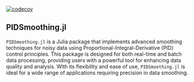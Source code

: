 [![codecov](https://codecov.io/gh/MortezaBabazadehShareh/PIDSmoothing.jl/graph/badge.svg?token=URVBMQ69J8)](https://codecov.io/gh/MortezaBabazadehShareh/PIDSmoothing.jl)

## PIDSmoothing.jl

`PIDSmoothing.jl` is a Julia package that implements advanced smoothing techniques for noisy data using Proportional-Integral-Derivative (PID) control principles. This package is designed for both real-time and batch data processing, providing users with a powerful tool for enhancing data quality and analysis. With its flexibility and ease of use, `PIDSmoothing.jl` is ideal for a wide range of applications requiring precision in data smoothing.
